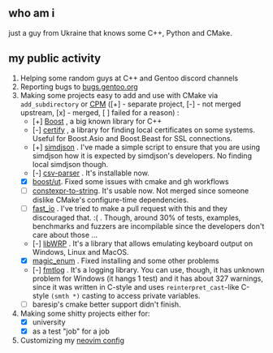

<!--
**Arniiiii/Arniiiii** is a ✨ _special_ ✨ repository because its `README.md` (this file) appears on your GitHub profile.

Here are some ideas to get you started:

- 🔭 I’m currently working on ...
- 🌱 I’m currently learning ...
- 👯 I’m looking to collaborate on ...
- 🤔 I’m looking for help with ...
- 💬 Ask me about ...
- 📫 How to reach me: ...
- 😄 Pronouns: ...
- ⚡ Fun fact: ...
-->

## who am i
just a guy from Ukraine that knows some C++, Python and CMake.

## my public activity
1. Helping some random guys at C++ and Gentoo discord channels
2. Reporting bugs to [bugs.gentoo.org](https://bugs.gentoo.org/buglist.cgi?email2=lg3dx6fd%40gmail.com&emailassigned_to2=1&emailcc2=1&emaillongdesc2=1&emailreporter2=1&emailtype2=substring&list_id=7275394&order=changeddate%20DESC%2Cpriority%2Cbug_severity&query_format=advanced&resolution=---)
3. Making some projects easy to add and use with CMake via `add_subdirectory` or [CPM](https://github.com/cpm-cmake/CPM.cmake) ([+] - separate project, [-] - not merged upstream, [x] - merged, [ ] failed for a reason) :
    - [+] [Boost](https://github.com/Arniiiii/AddBoost.cmake) , a big known library for C++
    - [-] [certify](https://github.com/Arniiiii/certify_cmake) , a library for finding local certificates on some systems. Useful for Boost.Asio and Boost.Beast for SSL connections.
    - [+] [simdjson](https://github.com/Arniiiii/simdjson_use_release) . I've made a simple script to ensure that you are using simdjson how it is expected by simdjson's developers. No finding local simdjson though.
    - [-] [csv-parser](https://github.com/Arniiiii/csv-parser) . It's installable now.
    - [x] [boost/ut](https://github.com/Arniiiii/ut_cmake_fix).  Fixed some issues with cmake and gh workflows
    - [ ] [constexpr-to-string](https://github.com/Arniiiii/constexpr-to-string-cmake). It's usable now. Not merged since someone dislike CMake's configure-time dependencies.
    - [ ] [fast_io](https://github.com/Arniiiii/fast_io_cmake_cpm) . I've tried to make a pull request with this and they discouraged that. :( . Though, around 30% of tests, examples, benchmarks and fuzzers are incompilable since the developers don't care about those ...
    - [-] [libWRP](https://github.com/Arniiiii/libWRP-key-cmaked-n-updated) . It's a library that allows emulating keyboard output on Windows, Linux and MacOS.
    - [x] [magic_enum](https://github.com/Arniiiii/magic_enum_cmake_fix) . Fixed installing and some other problems
    - [-] [fmtlog](https://github.com/Arniiiii/fmtlog_cmake_fix) . It's a logging library. You can use, though, it has unknown problem for Windows (it hangs 1 test) and it has about 327 warnings, since it was written in C-style and uses `reinterpret_cast`-like  C-style `(smth *)` casting to access private variables.
    - [ ] baresip's cmake better support didn't finish.
4.  Making some shitty projects either for:
    - [x] university
    - [x] as a test "job" for a job
5. Customizing my [neovim config](https://github.com/Arniiiii/Nvchad_config_cpp)

